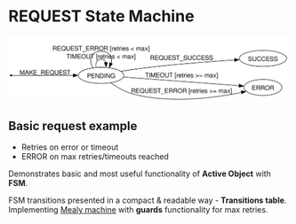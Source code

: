 # REQUEST State Machine

![request](./request.svg)

## Basic request example

- Retries on error or timeout
- ERROR on max retries/timeouts reached

Demonstrates basic and most useful functionality of **Active Object** with **FSM**. 

FSM transitions presented in a compact & readable way - **Transitions table**. Implementing [Mealy machine](https://en.wikipedia.org/wiki/Mealy_machine) with **guards** functionality for max retries.   